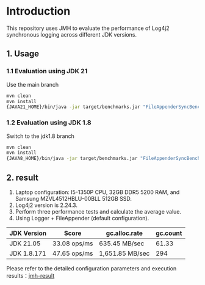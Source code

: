 # Introduction

This repository uses JMH to evaluate the performance of Log4j2 synchronous logging across different JDK versions.

## 1. Usage

### 1.1 Evaluation using JDK 21

Use the main branch

```bash
mvn clean
mvn install
{JAVA21_HOME}/bin/java -jar target/benchmarks.jar "FileAppenderSyncBenchmark.*" -jvmArgs "-Xmx2g -Xms2g" -f 2 -t 16 -w 10 -wi 2 -r 30 -i 2 -to 300 -prof gc -rf json
```


### 1.2 Evaluation using JDK 1.8

Switch to the jdk1.8 branch

```bash
mvn clean
mvn install
{JAVA8_HOME}/bin/java -jar target/benchmarks.jar "FileAppenderSyncBenchmark.*" -jvmArgs "-Xmx2g -Xms2g" -f 2 -t 16 -w 10 -wi 2 -r 30 -i 2 -to 300 -prof gc -rf json
```

## 2. result

1. Laptop configuration: I5-1350P CPU, 32GB DDR5 5200 RAM, and Samsung MZVL4512HBLU-00BLL 512GB SSD.
2. Log4j2 version is 2.24.3.
3. Perform three performance tests and calculate the average value.
4. Using Logger + FileAppender (default configuration).

| **JDK Version** | **Score**    | **gc.alloc.rate** | **gc.count** |
| --------------- | ------------ | ----------------- | ------------ |
| JDK 21.05       | 33.08 ops/ms | 635.45 MB/sec     | 61.33        |
| JDK 1.8.171     | 47.65 ops/ms | 1,651.85 MB/sec   | 294          |

Please refer to the detailed configuration parameters and execution results：[jmh-result](jmh-result)